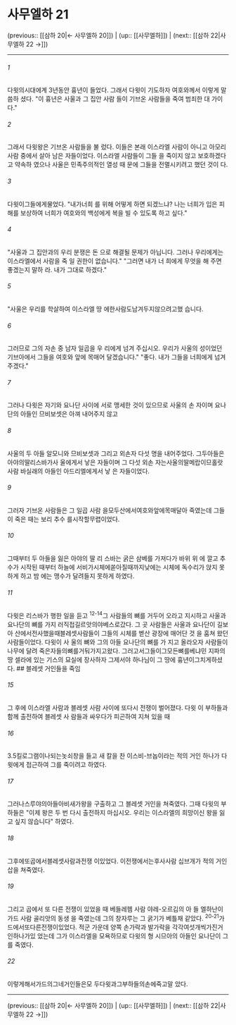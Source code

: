 # 사무엘하 21

(previous:: [[삼하 20|← 사무엘하 20]]) | (up:: [[사무엘하]]) | (next:: [[삼하 22|사무엘하 22 →]])

***




###### 1 

다윗의시대에계 3년동안 흉년이 들었다. 그래서 다윗이 기도하자 여호와께서 이렇게 말씀하 셨다. "이 흉년은 사울과 그 집안 사람 들이 기브온 사람들을 죽여 범죄한 대 가이다." 



###### 2 

그래서 다윗왕은 기브온 사람들을 불 렀다. 이들은 본래 이스라엘 사람이 아니고 아모리 사람 중에서 살아 남은 자들이었다. 이스라엘 사람들이 그들 을 죽이지 않고 보호하겠다고 약속하 였으나 사울은 민족주의적인 열성 때 문에 그들을 전멸시키려고 했던 것이 다. 



###### 3 

다윗이그들에게물었다. "내가너희 를 위해 어떻게 하면 되겠느냐? 나는 너희가 입은 피해를 보상하여 너희가 여호와의 백성에게 복을 빌 수 있도록 하고 싶다." 



###### 4 

"사울과 그 집안과의 우리 분쟁은 돈 으로 해결될 문제가 아닙니다. 그러나 우리에게는 이스라엘에서 사람을 죽 일 권한이 없습니다." "그러면 내가 너 희에게 무엇을 해 주면 좋겠는지 말하 라. 내가 그대로 하겠다." 



###### 5 

"사울은 우리를 학살하여 이스라엘 땅 에한사람도남겨두지않으려고했 습니다. 



###### 6 

그러므로 그의 자손 중 남자 일곱을 우 리에게 넘겨 주십시오. 우리가 사울의 성이었던 기브아에서 그들을 여호와 앞에 목매어 달겠습니다." "좋다. 내가 그들을 너희에게 넘겨 주겠다." 



###### 7 

그러나 다윗은 자기와 요나단 사이에 서로 맹세한 것이 있으므로 사울의 손 자이며 요나단의 아들인 므비보셋은 아껴 내어주지 않고 



###### 8 

사울의 두 아들 알모니와 므비보셋과 그리고 외손자 다섯 명을 내어주었다. 그두아들은아야의딸리스바가사 울에게서 낳은 자들이며 그 다섯 외손 자는사울의딸메랍이므홀랏사람 바실래의 아들인 아드리엘에게서 낳 은 자들이었다. 



###### 9 

그러자 기브온 사람들은 그 일곱 사람 을모두산에서여호와앞에목매달아 죽였는데 그들이 죽은 때는 보리 추수 를시작할무렵이었다. 



###### 10 

그때부터 두 아들을 잃은 아야의 딸 리 스바는 굵은 삼베를 가져다가 바위 위 에 깔고 추수가 시작된 때부터 하늘에 서비가시체에쏟아질때까지낮에는 시체에 독수리가 앉지 못하게 하고 밤 에는 맹수가 달려들지 못하게 하였다. 



###### 11 

다윗은 리스바가 행한 일을 듣고 <sup class="versenum">12-14</sup>그 사람들의 뼈를 거두어 오라고 지시하고 사울과 요나단의 뼈를 가지 러직접길르앗의야베스로갔다. 그 곳 사람들은 사울과 요나단이 길보아 산에서전사했을때블레셋사람들이 그들의 시체를 벧산 광장에 매어단 것 을 훔쳐 왔던 사람들이었다. 다윗이 사 울의 뼈와 그의 아들 요나단의 뼈를 가 지고 올라오자 사람들이 나무에 달려 죽은자들의뼈를거둬가지고왔다. 그러고서그들이그모든뼈를베냐민 지파의 땅 셀라에 있는 기스의 묘실에 장사하자 그제서야 하나님이 그 땅에 흉년이그치게하셨다. ## 블레셋 거인들을 죽임 



###### 15 

그 후에 이스라엘 사람과 블레셋 사람 사이에 또다시 전쟁이 벌어졌다. 다윗 이 부하들과 함께 출전하여 블레셋 사 람들과 싸우다가 피곤하여 지쳐 있을 때 



###### 16 

3.5킬로그램이나되는놋쇠창을 들고 새 칼을 찬 이스비-브놉이라는 적의 거인 하나가 다윗에게 접근하여 그를 죽이려고 하였다. 



###### 17 

그러나스루야의아들아비새가왕을 구출하고 그 블레셋 거인을 쳐죽였다. 그때 다윗의 부하들은 "이제 왕은 두 번 다시 출전하지 마십시오. 우리는 이스라엘의 희망이신 왕을 잃고 싶지 않습니다" 하였다. 



###### 18 

그후에또곱에서블레셋사람과전쟁 이있었다. 이전쟁에서는후사사람 십브개가 적의 거인 삽을 쳐죽였다. 



###### 19 

그리고 곱에서 또 다른 전쟁이 있었을 때 베들레헴 사람 야레-오르김의 아 들 엘하난이 가드 사람 골리앗의 동생 을 죽였는데 그의 창자루는 그 굵기가 베틀채 같았다. <sup class="versenum">20-21</sup>가드에서또다른전쟁이있었다. 적군 가운데 양쪽 손가락과 발가락을 각각여섯개씩가진거인하나가있 었는데 그가 이스라엘을 모욕하므로 다윗의 형 시므아의 아들인 요나단이 그를 죽였다. 



###### 22 

이렇게해서가드의그네거인들은모 두다윗과그부하들의손에죽고말 았다.

***

(previous:: [[삼하 20|← 사무엘하 20]]) | (up:: [[사무엘하]]) | (next:: [[삼하 22|사무엘하 22 →]])
